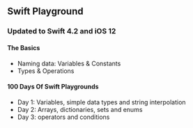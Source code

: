 ## Swift Playground

### Updated to Swift 4.2 and iOS 12
#### The Basics
* Naming data: Variables & Constants
* Types & Operations

#### 100 Days Of Swift Playgrounds
* Day 1: Variables, simple data types and string interpolation
* Day 2: Arrays, dictionaries, sets and enums
* Day 3: operators and conditions
